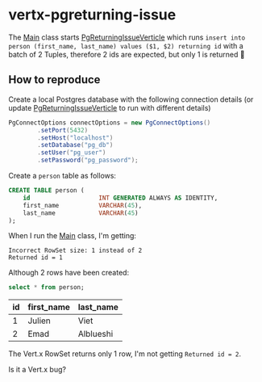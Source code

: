 # vertx-pgreturning-issue

The [Main](src/main/java/dev/salmonb/vertx/issue/pgreturning/Main.java) class starts [PgReturningIssueVerticle](src/main/java/dev/salmonb/vertx/issue/pgreturning/PgReturningIssueVerticle.java) which runs `insert into person (first_name, last_name) values ($1, $2) returning id` with a batch of 2 Tuples, therefore 2 ids are expected, but only 1 is returned 🤷

## How to reproduce

Create a local Postgres database with the following connection details (or update [PgReturningIssueVerticle](src/main/java/dev/salmonb/vertx/issue/pgreturning/PgReturningIssueVerticle.java) to run with different details)

```java
PgConnectOptions connectOptions = new PgConnectOptions()
        .setPort(5432)
        .setHost("localhost")
        .setDatabase("pg_db")
        .setUser("pg_user")
        .setPassword("pg_password");
```
Create a `person` table as follows:
```sql
CREATE TABLE person (
    id                   INT GENERATED ALWAYS AS IDENTITY,
    first_name           VARCHAR(45),
    last_name            VARCHAR(45)
);
```
When I run the [Main](src/main/java/dev/salmonb/vertx/issue/pgreturning/Main.java) class, I'm getting:

```
Incorrect RowSet size: 1 instead of 2
Returned id = 1
```

Although 2 rows have been created:

```sql
select * from person;
```
| id | first\_name | last\_name |
| :--- | :--- | :--- |
| 1 | Julien | Viet |
| 2 | Emad | Alblueshi |

The Vert.x RowSet returns only 1 row, I'm not getting `Returned id = 2`.

Is it a Vert.x bug?